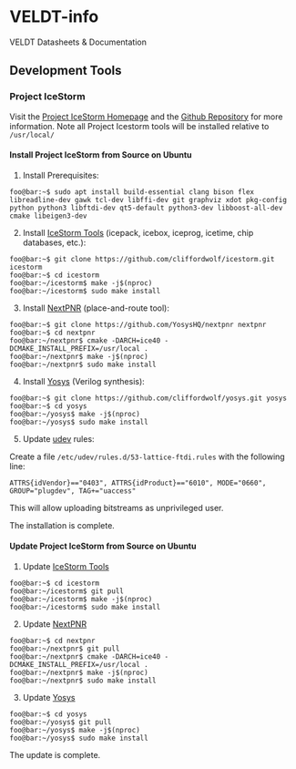 # VELDT-info
VELDT Datasheets &amp; Documentation

## Development Tools

### Project IceStorm
Visit the [Project IceStorm Homepage](http://www.clifford.at/icestorm) and the [Github Repository](https://github.com/cliffordwolf/icestorm) for more information. Note all Project Icestorm tools will be installed relative to `/usr/local/`

####  Install Project IceStorm from Source on Ubuntu
1. Install Prerequisites:
```console
foo@bar:~$ sudo apt install build-essential clang bison flex libreadline-dev gawk tcl-dev libffi-dev git graphviz xdot pkg-config python python3 libftdi-dev qt5-default python3-dev libboost-all-dev cmake libeigen3-dev
```
2. Install [IceStorm Tools](https://github.com/cliffordwolf/icestorm) (icepack, icebox, iceprog, icetime, chip databases, etc.):
```console
foo@bar:~$ git clone https://github.com/cliffordwolf/icestorm.git icestorm
foo@bar:~$ cd icestorm
foo@bar:~/icestorm$ make -j$(nproc)
foo@bar:~/icestorm$ sudo make install
```
3. Install [NextPNR](https://github.com/YosysHQ/nextpnr) (place-and-route tool):
```console
foo@bar:~$ git clone https://github.com/YosysHQ/nextpnr nextpnr
foo@bar:~$ cd nextpnr
foo@bar:~/nextpnr$ cmake -DARCH=ice40 -DCMAKE_INSTALL_PREFIX=/usr/local .
foo@bar:~/nextpnr$ make -j$(nproc)
foo@bar:~/nextpnr$ sudo make install
```
4. Install [Yosys](http://www.clifford.at/yosys) (Verilog synthesis):
```console
foo@bar:~$ git clone https://github.com/cliffordwolf/yosys.git yosys
foo@bar:~$ cd yosys
foo@bar:~/yosys$ make -j$(nproc)
foo@bar:~/yosys$ sudo make install
```
5. Update [udev](https://wiki.debian.org/udev) rules:

Create a file `/etc/udev/rules.d/53-lattice-ftdi.rules` with the following line:
```
ATTRS{idVendor}=="0403", ATTRS{idProduct}=="6010", MODE="0660", GROUP="plugdev", TAG+="uaccess"
```
This will allow uploading bitstreams as unprivileged user.

The installation is complete.

#### Update Project IceStorm from Source on Ubuntu
1. Update [IceStorm Tools](https://github.com/cliffordwolf/icestorm)
```console
foo@bar:~$ cd icestorm
foo@bar:~/icestorm$ git pull
foo@bar:~/icestorm$ make -j$(nproc)
foo@bar:~/icestorm$ sudo make install
```
2. Update [NextPNR](https://github.com/YosysHQ/nextpnr)
```console
foo@bar:~$ cd nextpnr
foo@bar:~/nextpnr$ git pull
foo@bar:~/nextpnr$ cmake -DARCH=ice40 -DCMAKE_INSTALL_PREFIX=/usr/local .
foo@bar:~/nextpnr$ make -j$(nproc)
foo@bar:~/nextpnr$ sudo make install
```
3. Update [Yosys](http://www.clifford.at/yosys)
```console
foo@bar:~$ cd yosys
foo@bar:~/yosys$ git pull
foo@bar:~/yosys$ make -j$(nproc)
foo@bar:~/yosys$ sudo make install
```

The update is complete.